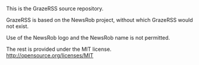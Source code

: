 This is the GrazeRSS source repository. 

GrazeRSS is based on the NewsRob project, without which GrazeRSS would not exist. 

Use of the NewsRob logo and the NewsRob name is not permitted.

The rest is provided under the MIT license. http://opensource.org/licenses/MIT
